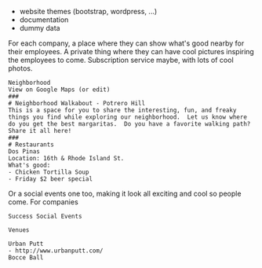 
- website themes (bootstrap, wordpress, ...)
- documentation
- dummy data

For each company, a place where they can show what's good nearby for their employees. A private thing where they can have cool pictures inspiring the employees to come. Subscription service maybe, with lots of cool photos.

```
Neighborhood
View on Google Maps (or edit)
###
# Neighborhood Walkabout - Potrero Hill
This is a space for you to share the interesting, fun, and freaky things you find while exploring our neighborhood.  Let us know where do you get the best margaritas.  Do you have a favorite walking path? Share it all here!
###
# Restaurants
Dos Pinas
Location: 16th & Rhode Island St.
What's good:
- Chicken Tortilla Soup
- Friday $2 beer special
```

Or a social events one too, making it look all exciting and cool so people come. For companies

```
Success Social Events

Venues

Urban Putt
- http://www.urbanputt.com/
Bocce Ball
```
